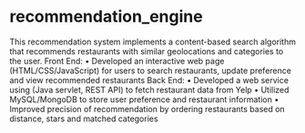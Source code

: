 # recommendation_engine
This recommendation system implements a content-based search algorithm that recommends restaurants with similar geolocations and categories to the user. 
Front End:
•	Developed an interactive web page (HTML/CSS/JavaScript) for users to search restaurants, update preference and view recommended restaurants
Back End:
•	Developed a web service using (Java servlet, REST API) to fetch restaurant data from Yelp 
•	Utilized MySQL/MongoDB to store user preference and restaurant information
•	Improved precision of recommendation by ordering restaurants based on distance, stars and matched categories

